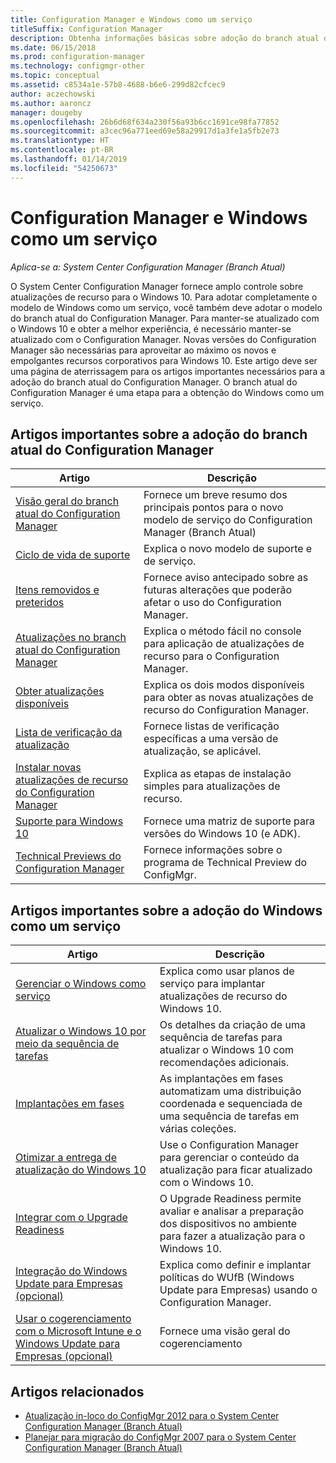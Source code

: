```yaml
---
title: Configuration Manager e Windows como um serviço
titleSuffix: Configuration Manager
description: Obtenha informações básicas sobre adoção do branch atual do Configuration Manager para dar suporte ao Windows como um serviço.
ms.date: 06/15/2018
ms.prod: configuration-manager
ms.technology: configmgr-other
ms.topic: conceptual
ms.assetid: c8534a1e-57b8-4688-b6e6-299d82cfcec9
author: aczechowski
ms.author: aaroncz
manager: dougeby
ms.openlocfilehash: 26b6d68f634a230f56a93b6cc1691ce98fa77852
ms.sourcegitcommit: a3cec96a771eed69e58a29917d1a3fe1a5fb2e73
ms.translationtype: HT
ms.contentlocale: pt-BR
ms.lasthandoff: 01/14/2019
ms.locfileid: "54250673"
---
```

# <a name="configuration-manager-and-windows-as-a-service"></a>Configuration Manager e Windows como um serviço

*Aplica-se a: System Center Configuration Manager (Branch Atual)*

O System Center Configuration Manager fornece amplo controle sobre atualizações de recurso para o Windows 10. Para adotar completamente o modelo de Windows como um serviço, você também deve adotar o modelo do branch atual do Configuration Manager. Para manter-se atualizado com o Windows 10 e obter a melhor experiência, é necessário manter-se atualizado com o Configuration Manager. Novas versões do Configuration Manager são necessárias para aproveitar ao máximo os novos e empolgantes recursos corporativos para Windows 10. Este artigo deve ser uma página de aterrissagem para os artigos importantes necessários para a adoção do branch atual do Configuration Manager. O branch atual do Configuration Manager é uma etapa para a obtenção do Windows como um serviço.

## <a name="key-articles-about-adopting-configuration-manager-current-branch"></a>Artigos importantes sobre a adoção do branch atual do Configuration Manager

| Artigo        | Descrição          | 
| ------------- |-------------|
|[Visão geral do branch atual do Configuration Manager](/sccm/core/plan-design/changes/whats-new-incremental-versions)|Fornece um breve resumo dos principais pontos para o novo modelo de serviço do Configuration Manager (Branch Atual)|
|[Ciclo de vida de suporte](/sccm/core/servers/manage/current-branch-versions-supported)|Explica o novo modelo de suporte e de serviço.|
|[Itens removidos e preteridos](/sccm//core/plan-design/changes/deprecated/removed-and-deprecated)|Fornece aviso antecipado sobre as futuras alterações que poderão afetar o uso do Configuration Manager.|
|[Atualizações no branch atual do Configuration Manager](/sccm/core/servers/manage/updates)|Explica o método fácil no console para aplicação de atualizações de recurso para o Configuration Manager.|
|[Obter atualizações disponíveis](/sccm/core/servers/manage/install-in-console-updates#get-available-updates)|Explica os dois modos disponíveis para obter as novas atualizações de recurso do Configuration Manager.|
|[Lista de verificação da atualização](/sccm/core/servers/manage/install-in-console-updates#bkmk_beforeinstall)|Fornece listas de verificação específicas a uma versão de atualização, se aplicável.| 
|[Instalar novas atualizações de recurso do Configuration Manager](/sccm/core/servers/manage/install-in-console-updates#bkmk_install)|Explica as etapas de instalação simples para atualizações de recurso.|
|[Suporte para Windows 10](/sccm/core/plan-design/configs/support-for-windows-10)|Fornece uma matriz de suporte para versões do Windows 10 (e ADK).|
|[Technical Previews do Configuration Manager](/sccm/core/get-started/technical-preview)|Fornece informações sobre o programa de Technical Preview do ConfigMgr.|


## <a name="key-articles-about-adopting-windows-as-a-service"></a>Artigos importantes sobre a adoção do Windows como um serviço

| Artigo        | Descrição          | 
| ------------- |-------------|
|[Gerenciar o Windows como serviço](/sccm/osd/deploy-use/manage-windows-as-a-service)|Explica como usar planos de serviço para implantar atualizações de recurso do Windows 10.|
|[Atualizar o Windows 10 por meio da sequência de tarefas](/sccm/osd/deploy-use/create-a-task-sequence-to-upgrade-an-operating-system)|Os detalhes da criação de uma sequência de tarefas para atualizar o Windows 10 com recomendações adicionais.|
|[Implantações em fases](/sccm/osd/deploy-use/create-phased-deployment-for-task-sequence)|As implantações em fases automatizam uma distribuição coordenada e sequenciada de uma sequência de tarefas em várias coleções.|  
|[Otimizar a entrega de atualização do Windows 10](/sccm/sum/deploy-use/optimize-windows-10-update-delivery)|Use o Configuration Manager para gerenciar o conteúdo da atualização para ficar atualizado com o Windows 10.|
|[Integrar com o Upgrade Readiness](/sccm/core/clients/manage/upgrade/upgrade-analytics)|O Upgrade Readiness permite avaliar e analisar a preparação dos dispositivos no ambiente para fazer a atualização para o Windows 10.| 
|[Integração do Windows Update para Empresas (opcional)](/sccm/sum/deploy-use/integrate-windows-update-for-business-windows-10)|Explica como definir e implantar políticas do WUfB (Windows Update para Empresas) usando o Configuration Manager.|
|[Usar o cogerenciamento com o Microsoft Intune e o Windows Update para Empresas (opcional)](/sccm/comanage/overview)|Fornece uma visão geral do cogerenciamento| 


## <a name="related-articles"></a>Artigos relacionados

- [Atualização in-loco do ConfigMgr 2012 para o System Center Configuration Manager (Branch Atual)](/sccm/core/servers/deploy/install/upgrade-to-configuration-manager)
- [Planejar para migração do ConfigMgr 2007 para o System Center Configuration Manager (Branch Atual)](/sccm/core/migration/planning-for-migration)